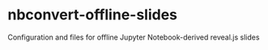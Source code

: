 # nbconvert-offline-slides
Configuration and files for offline Jupyter Notebook-derived reveal.js slides
